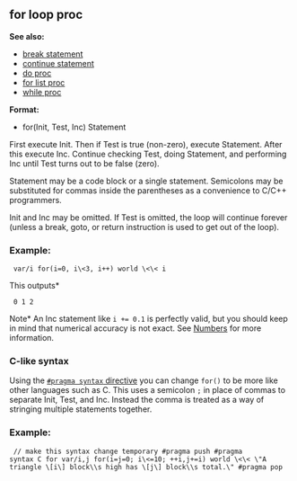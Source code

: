 ## for loop proc
**See also:**
*   [break statement](/proc/break)
*   [continue statement](/proc/continue)
*   [do proc](/proc/do)
*   [for list proc](/proc/for/list)
*   [while proc](/proc/while)
<!-- -->
**Format:**
*   for(Init, Test, Inc) Statement


First execute Init. Then if Test is true (non-zero), execute
Statement. After this execute Inc. Continue checking Test, doing
Statement, and performing Inc until Test turns out to be false (zero).


Statement may be a code block or a single statement. Semicolons
may be substituted for commas inside the parentheses as a convenience to
C/C++ programmers. 

Init and Inc may be omitted. If Test is
omitted, the loop will continue forever (unless a break, goto, or return
instruction is used to get out of the loop).
### Example:

```
 var/i for(i=0, i\<3, i++) world \<\< i 
```



This outputs* 
```
 0 1 2 
```
 

Note* An Inc
statement like `i += 0.1` is perfectly valid, but you should keep in
mind that numerical accuracy is not exact. See
[Numbers](/%7Bnotes%7D/numbers) for more information.
### C-like syntax


Using the [`#pragma syntax`
directive](/DM/preprocessor/pragma/syntax) you can change `for()` to be
more like other languages such as C. This uses a semicolon `;` in place
of commas to separate Init, Test, and Inc. Instead the comma is treated
as a way of stringing multiple statements together.
### Example:

```
 // make this syntax change temporary #pragma push #pragma
syntax C for var/i,j for(i=j=0; i\<=10; ++i,j+=i) world \<\< \"A
triangle \[i\] block\\s high has \[j\] block\\s total.\" #pragma pop

```
